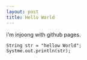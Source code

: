 ```yaml
---
layout: post
title: Hello World
---
```


i'm injoong with github pages.


<pre><code>String str = "hellow World";
Systme.out.println(str);</code></pre>
